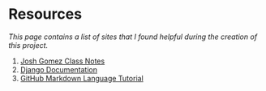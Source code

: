 # Resources
*This page contains a list of sites that I found helpful during the creation of this project.*

1. [Josh Gomez Class Notes](https://notebooks.azure.com/joshuagomez/projects/web-dev-class)
2. [Django Documentation](https://docs.djangoproject.com/en/2.2/)
3. [GitHub Markdown Language Tutorial](https://github.com/adam-p/markdown-here/wiki/Markdown-Cheatsheet)
